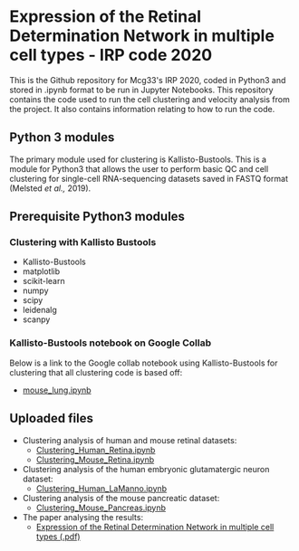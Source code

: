 # Expression of the Retinal Determination Network in multiple cell types - IRP code 2020
This is the Github repository for Mcg33's IRP 2020, coded in Python3 and stored in .ipynb format to be run in Jupyter Notebooks. This repository contains the code used to run the cell clustering and velocity analysis from the project. It also contains information relating to how to run the code. 
## Python 3 modules
The primary module used for clustering is Kallisto-Bustools. This is a module for Python3 that allows the user to perform basic QC and cell clustering for single-cell RNA-sequencing datasets saved in FASTQ format (Melsted *et al.,* 2019).   
## Prerequisite Python3 modules
### Clustering with Kallisto Bustools
* Kallisto-Bustools
* matplotlib
* scikit-learn
* numpy
* scipy
* leidenalg
* scanpy  
### Kallisto-Bustools notebook on Google Collab 
Below is a link to the Google collab notebook using Kallisto-Bustools for clustering that all clustering code is based off:
* [mouse_lung.ipynb](https://colab.research.google.com/github/pachterlab/BBB/blob/master/notebooks/lung_atlas/mouse_lung_dropseq_SRR8426358_python.ipynb)
## Uploaded files
* Clustering analysis of human and mouse retinal datasets:
  * [Clustering_Human_Retina.ipynb](https://github.com/mcg33/IRP_2020_Code/blob/main/Clustering_Human_Retina.ipynb)
  * [Clustering_Mouse_Retina.ipynb](https://github.com/mcg33/IRP_2020_Code/blob/main/Clustering_Mouse_Retina.ipynb)
* Clustering analysis of the human embryonic glutamatergic neuron dataset:
  * [Clustering_Human_LaManno.ipynb](https://github.com/mcg33/IRP_2020_Code/blob/main/Clustering_Human_LaManno.ipynb)
* Clustering analysis of the mouse pancreatic dataset:
  * [Clustering_Mouse_Pancreas.ipynb](https://github.com/mcg33/IRP_2020_Code/blob/main/Clustering_Mouse_Pancreas.ipynb)  
* The paper analysing the results:
  * [Expression of the Retinal Determination Network in multiple cell types (.pdf)](https://github.com/mcg33/IRP_2020_Code/blob/main/Final%20write-up.pdf)
